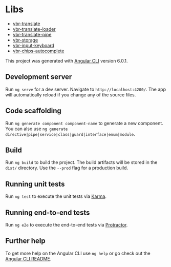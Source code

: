 # Libs

* [vbr-translate](projects/vbr-translate)
* [vbr-translate-loader](projects/vbr-translate-loader)
* [vbr-translate-pipe](projects/vbr-translate-pipe)
* [vbr-storage](projects/vbr-storage)
* [vbr-input-keyboard](projects/vbr-input-keyboard)
* [vbr-chips-autocomplete](projects/vbr-chips-autocomplete)

This project was generated with [Angular CLI](https://github.com/angular/angular-cli) version 6.0.1.

## Development server

Run `ng serve` for a dev server. Navigate to `http://localhost:4200/`. The app will automatically reload if you change any of the source files.

## Code scaffolding

Run `ng generate component component-name` to generate a new component. You can also use `ng generate directive|pipe|service|class|guard|interface|enum|module`.

## Build

Run `ng build` to build the project. The build artifacts will be stored in the `dist/` directory. Use the `--prod` flag for a production build.

## Running unit tests

Run `ng test` to execute the unit tests via [Karma](https://karma-runner.github.io).

## Running end-to-end tests

Run `ng e2e` to execute the end-to-end tests via [Protractor](http://www.protractortest.org/).

## Further help

To get more help on the Angular CLI use `ng help` or go check out the [Angular CLI README](https://github.com/angular/angular-cli/blob/master/README.md).
